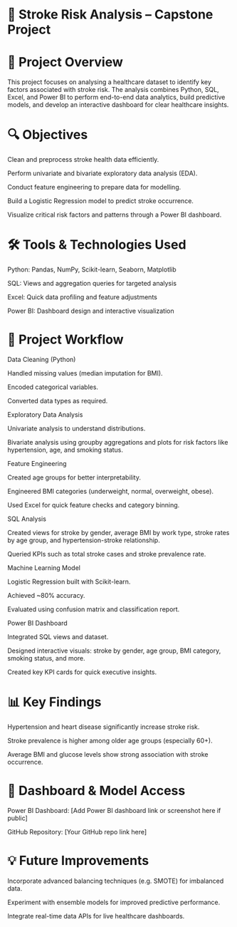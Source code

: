 # 🧠 Stroke Risk Analysis – Capstone Project
# 📌 Project Overview
This project focuses on analysing a healthcare dataset to identify key factors associated with stroke risk. The analysis combines Python, SQL, Excel, and Power BI to perform end-to-end data analytics, build predictive models, and develop an interactive dashboard for clear healthcare insights.

# 🔍 Objectives
Clean and preprocess stroke health data efficiently.

Perform univariate and bivariate exploratory data analysis (EDA).

Conduct feature engineering to prepare data for modelling.

Build a Logistic Regression model to predict stroke occurrence.

Visualize critical risk factors and patterns through a Power BI dashboard.

# 🛠️ Tools & Technologies Used
Python: Pandas, NumPy, Scikit-learn, Seaborn, Matplotlib

SQL: Views and aggregation queries for targeted analysis

Excel: Quick data profiling and feature adjustments

Power BI: Dashboard design and interactive visualization

# 📂 Project Workflow
Data Cleaning (Python)

Handled missing values (median imputation for BMI).

Encoded categorical variables.

Converted data types as required.

Exploratory Data Analysis

Univariate analysis to understand distributions.

Bivariate analysis using groupby aggregations and plots for risk factors like hypertension, age, and smoking status.

Feature Engineering

Created age groups for better interpretability.

Engineered BMI categories (underweight, normal, overweight, obese).

Used Excel for quick feature checks and category binning.

SQL Analysis

Created views for stroke by gender, average BMI by work type, stroke rates by age group, and hypertension-stroke relationship.

Queried KPIs such as total stroke cases and stroke prevalence rate.

Machine Learning Model

Logistic Regression built with Scikit-learn.

Achieved ~80% accuracy.

Evaluated using confusion matrix and classification report.

Power BI Dashboard

Integrated SQL views and dataset.

Designed interactive visuals: stroke by gender, age group, BMI category, smoking status, and more.

Created key KPI cards for quick executive insights.

# 📊 Key Findings
Hypertension and heart disease significantly increase stroke risk.

Stroke prevalence is higher among older age groups (especially 60+).

Average BMI and glucose levels show strong association with stroke occurrence.

# 🔗 Dashboard & Model Access
Power BI Dashboard: [Add Power BI dashboard link or screenshot here if public]

GitHub Repository: [Your GitHub repo link here]

# 💡 Future Improvements
Incorporate advanced balancing techniques (e.g. SMOTE) for imbalanced data.

Experiment with ensemble models for improved predictive performance.

Integrate real-time data APIs for live healthcare dashboards.
